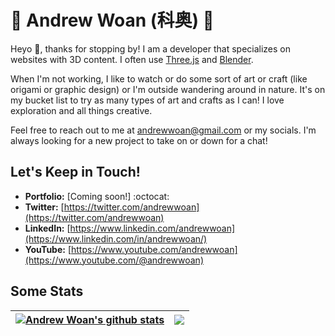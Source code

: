 # 🍚 Andrew Woan (科奥) 🐼

Heyo 👋, thanks for stopping by! I am a developer that specializes on websites with 3D content. I often use [Three.js](https://threejs.org) and [Blender](https://www.blender.org/).

When I'm not working, I like to watch or do some sort of art or craft (like origami or graphic design) or I'm outside wandering around in nature. It's on my bucket list to try as many types of art and crafts as I can! I love exploration and all things creative.

Feel free to reach out to me at andrewwoan@gmail.com or my socials. I'm always looking for a new project to take on or down for a chat!

## Let's Keep in Touch!
- **Portfolio:** [Coming soon!] :octocat:
- **Twitter:** [https://twitter.com/andrewwoan](https://twitter.com/andrewwoan)
- **LinkedIn:** [https://www.linkedin.com/andrewwoan](https://www.linkedin.com/in/andrewwoan/)
- **YouTube:** [https://www.youtube.com/andrewwoan](https://www.youtube.com/@andrewwoan)

## Some Stats
| <a href="https://github.com/andrewwoan/github-readme-stats"><img align="center" src="https://github-readme-stats.vercel.app/api?username=andrewwoan&show_icons=true&include_all_commits=true&theme=buefy&hide_border=true" alt="Andrew Woan's github stats" /></a> | <a href="https://github.com/andrewwoan/github-readme-stats"><img align="center" src="https://github-readme-stats.vercel.app/api/top-langs/?username=andrewwoan&layout=compact&theme=buefy&hide_border=true" /></a> |
| ------------- | ------------- |
